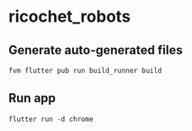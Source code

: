# ricochet_robots

## Generate auto-generated files

```shell
fvm flutter pub run build_runner build
```

## Run app

```shell
flutter run -d chrome
```
